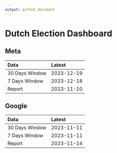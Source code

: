 ```yaml
---
output: github_document
---
```


# Dutch Election Dashboard



## Meta


|Data           |Latest     |
|:--------------|:----------|
|30 Days Window |2023-12-19 |
|7 Days Window  |2023-12-18 |
|Report         |2023-11-10 |

## Google


|Data           |Latest     |
|:--------------|:----------|
|30 Days Window |2023-11-11 |
|7 Days Window  |2023-11-11 |
|Report         |2023-11-14 |
